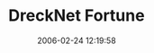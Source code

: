 ---
date: 2006-02-24 12:19:58
link:
  source: delicious
  source_url: https://del.icio.us/roytang
  text: DreckNet Fortune
  url: http://www.drecknet.com/cgi-bin/fortune.pl
slug: drecknet-fortune
source: delicious
tags:
- quotes
title: DreckNet Fortune
---